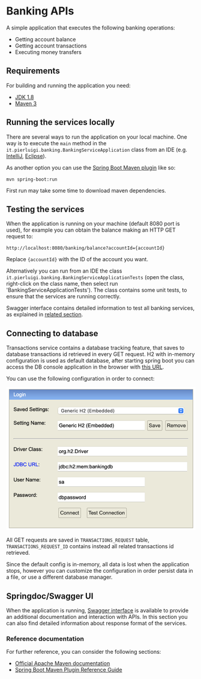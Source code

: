 # Banking APIs

A simple application that executes the following banking operations:

- Getting account balance
- Getting account transactions
- Executing money transfers

## Requirements

For building and running the application you need:

- [JDK 1.8](https://www.oracle.com/java/technologies/downloads/#java8)
- [Maven 3](https://maven.apache.org)

## Running the services locally

There are several ways to run the application on your local machine. One way is to execute the `main` method in the `it.pierluigi.banking.BankingServiceApplication` class from an IDE (e.g. [IntelliJ](https://www.jetbrains.com/idea/download), [Eclipse](https://www.eclipse.org/downloads/)).

As another option you can use the [Spring Boot Maven plugin](https://docs.spring.io/spring-boot/docs/current/reference/html/build-tool-plugins-maven-plugin.html) like so:

```shell
mvn spring-boot:run
```

First run may take some time to download maven dependencies.

## Testing the services

When the application is running on your machine (default 8080 port is used), for example you can obtain the balance making an HTTP GET request to:

```text
http://localhost:8080/banking/balance?accountId={accountId}
```

Replace ```{accountId}``` with the ID of the account you want.

Alternatively you can run from an IDE the class `it.pierluigi.banking.BankingServiceApplicationTests` (open the class, right-click on the class name, then select run 'BankingServiceApplicationTests'). The class contains some unit tests, to ensure that the services are running correctly.

Swagger interface contains detailed information to test all banking services, as explained in [related section](#springdocswagger-ui).

## Connecting to database

Transactions service contains a database tracking feature, that saves to database transactions id retrieved in every GET request. H2 with in-memory configuration is used as default database, after starting spring boot you can access the DB console application in the browser with [this URL](http://localhost:8080/h2-console).

You can use the following configuration in order to connect:

![Login](./h2-login.png?raw=true)

All GET requests are saved in ```TRANSACTIONS_REQUEST``` table, ```TRANSACTIONS_REQUEST_ID``` contains instead all related transactions id retrieved.

Since the default config is in-memory, all data is lost when the application stops, however you can customize the configuration in order persist data in a file, or use a different database manager.

## Springdoc/Swagger UI

When the application is running, [Swagger interface](http://localhost:8080/swagger-ui/index.html) is available to provide an additional documentation and interaction with APIs. In this section you can also find detailed information about response format of the services.


### Reference documentation
For further reference, you can consider the following sections:

* [Official Apache Maven documentation](https://maven.apache.org/guides/index.html)
* [Spring Boot Maven Plugin Reference Guide](https://docs.spring.io/spring-boot/docs/2.7.6/maven-plugin/reference/htmlsingle/)
